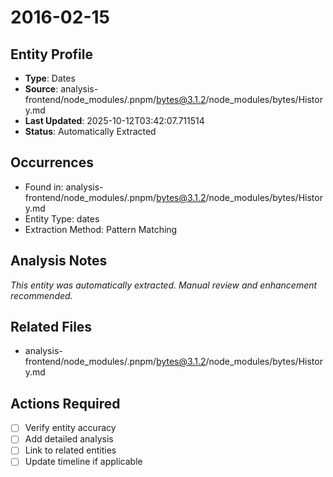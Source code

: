 # 2016-02-15

## Entity Profile
- **Type**: Dates
- **Source**: analysis-frontend/node_modules/.pnpm/bytes@3.1.2/node_modules/bytes/History.md
- **Last Updated**: 2025-10-12T03:42:07.711514
- **Status**: Automatically Extracted

## Occurrences
- Found in: analysis-frontend/node_modules/.pnpm/bytes@3.1.2/node_modules/bytes/History.md
- Entity Type: dates
- Extraction Method: Pattern Matching

## Analysis Notes
*This entity was automatically extracted. Manual review and enhancement recommended.*

## Related Files
- analysis-frontend/node_modules/.pnpm/bytes@3.1.2/node_modules/bytes/History.md

## Actions Required
- [ ] Verify entity accuracy
- [ ] Add detailed analysis
- [ ] Link to related entities
- [ ] Update timeline if applicable
